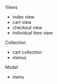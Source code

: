 Views
- index view
- cart view
- checkout view
- individual item view

Collection
- cart collection
- menus

Model
- menu
